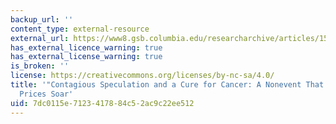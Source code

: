```yaml
---
backup_url: ''
content_type: external-resource
external_url: https://www8.gsb.columbia.edu/researcharchive/articles/1555
has_external_licence_warning: true
has_external_license_warning: true
is_broken: ''
license: https://creativecommons.org/licenses/by-nc-sa/4.0/
title: '"Contagious Speculation and a Cure for Cancer: A Nonevent That Made Stock
  Prices Soar'
uid: 7dc0115e-7123-4178-84c5-2ac9c22ee512
---
```

